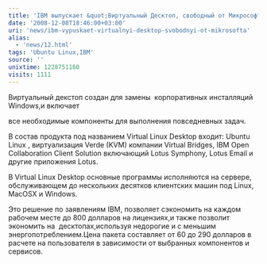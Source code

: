 ```yaml
---
title: 'IBM выпускает &quot;Виртуальный Десктоп, свободный от Микрософта&quot;'
date: '2008-12-08T18:46:00+03:00'
uri: 'news/ibm-vypuskaet-virtualnyi-desktop-svobodnyi-ot-mikrosofta'
alias: 
  - 'news/12.html'
tags: 'Ubuntu Linux,IBM'
source: ''
unixtime: 1228751160
visits: 1111
---
```

Виртуальный декстоп создан для замены  корпоративных инсталляций Windows,и включает

все необходимые компоненты для выполнения повседневных задач.

В состав продукта под названием Virtual Linux Desktop входит: Ubuntu Linux , виртуализация Verde (KVM) компании Virtual Bridges, IBM Open Collaboration Client Solution включающий Lotus Symphony, Lotus Email и другие приложения Lotus.

В Virtual Linux Desktop основные программы исполняются на сервере, обслуживающем до нескольких десятков клиентских машин под Linux, MacOSX и Windows.

Это решение по заявлениям IBM, позволяет сэкономить на каждом рабочем месте до 800 долларов на лицензиях,и также позволит экономить на  десктопах,используя недорогие и с меньшим энергопотреблением.Цена пакета составляет от 60 до 290 долларов в расчете на пользователя в зависимости от выбранных компонентов и сервисов.
